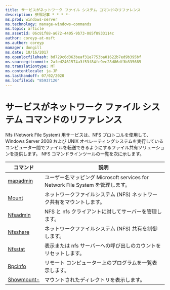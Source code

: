 ```yaml
---
title: サービスがネットワーク ファイル システム コマンドのリファレンス
description: 参照記事 * * * *-
ms.prod: windows-server
ms.technology: manage-windows-commands
ms.topic: article
ms.assetid: 06c81f88-a672-4405-9b73-085f8933114c
author: coreyp-at-msft
ms.author: coreyp
manager: dongill
ms.date: 10/16/2017
ms.openlocfilehash: bd729c6d363beaf31e7753ba01622b7ed9b395bf
ms.sourcegitcommit: 2afed2461574a3f53f84fc9ec28d86df3b335685
ms.translationtype: MT
ms.contentlocale: ja-JP
ms.lasthandoff: 07/02/2020
ms.locfileid: "85937126"
---
```

# <a name="services-for-network-file-system-command-reference"></a>サービスがネットワーク ファイル システム コマンドのリファレンス

Nfs (Network File System) 用サービスは、NFS プロトコルを使用して、Windows Server 2008 および UNIX オペレーティングシステムを実行しているコンピューター間でファイルを転送できるようにするファイル共有ソリューションを提供します。
NFS コマンドラインツールの一覧を次に示します。


| コマンド | 説明 |
| ------- | ----------- |
| [mapadmin](mapadmin.md) | ユーザー名マッピング Microsoft services for Network File System を管理します。 |
| [Mount](mount.md) | ネットワークファイルシステム (NFS) ネットワーク共有をマウントします。 |
| [Nfsadmin](nfsadmin.md) | NFS と nfs クライアントに対してサーバーを管理します。 |
| [Nfsshare](nfsshare.md) | ネットワークファイルシステム (NFS) 共有を制御します。 |
| [Nfsstat](nfsstat.md) | 表示または nfs サーバーへの呼び出しのカウントをリセットします。 |
| [Rpcinfo](rpcinfo.md) | リモート コンピューター上のプログラムを一覧表示します。 |
| [Showmount-](showmount.md)|マウントされたディレクトリを表示します。 |
